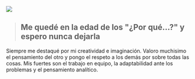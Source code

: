 <img src="https://res.cloudinary.com/maurodavid/image/upload/v1665553791/Redes%20personales/Sin_t%C3%ADtulo-1_txh4tp.png"/>

> ## Me quedé en la edad de los "¿Por qué...?" y espero nunca dejarla

Siempre me destaqué por mi creatividad e imaginación. Valoro muchisimo el pensamiento del otro y pongo el respeto a los demás por sobre todas las cosas. Mis fuertes son el trabajo en equipo, la adaptabilidad ante los problemas y el pensamiento analítico.
